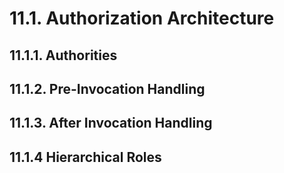 # 11.1. Authorization Architecture
## 11.1.1. Authorities
## 11.1.2. Pre-Invocation Handling
## 11.1.3. After Invocation Handling
## 11.1.4 Hierarchical Roles
